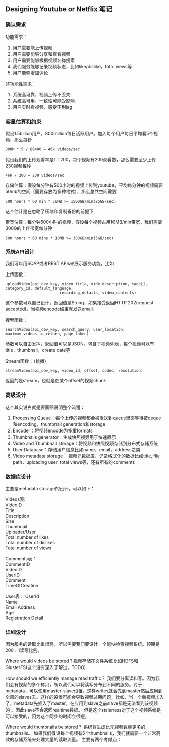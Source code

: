 ## Designing Youtube or Netflix 笔记

### 确认需求
功能需求：  
1. 用户需要能上传视频
2. 用户需要能够分享和查看视频
3. 用户需要能够根据视频名称搜索
4. 我们服务能够记录视频状态，比如like/dislike，total views等
5. 用户能够增加评论

非功能性需求：  
1. 系统高可靠，视频上传不丢失
2. 系统高可用，一致性可能受影响
3. 用户实时看视频，感受不到lag

### 容量估算和约束
假设1.5billion用户，800million每日活跃用户。加入每个用户每日平均看5个视频，那么每秒 
``` 
800M * 5 / 86400 = 46k videos/sec
```
假设我们的上传观看率是1：200，每个视频有200观看数，那么需要至少上传230视频每秒
```
46K / 200 = 230 videos/sec
```

存储估算：假设每分钟有500小时的视频上传到youtube，平均每分钟的视频需要50mb的空间（需要存放为多种格式），那么总共空间需要
```
500 hours * 60 min * 50MB >= 1500GB/min(25GB/sec)
```
这个估计是在忽略了压缩和复制备份的前提下

带宽估算：每分钟500小时的视频，假设每个视频占用10MB/min带宽，我们需要300G的上传带宽每分钟
```
500 hours * 60 mins * 10MB >= 300GB/min(5GB/sec)
```

### 系统API设计
我们可以用SOAP或者REST APIs来展示服务功能，比如

上传函数：
```
uploadVideo(api_dev_key, video_title, vide_description, tags[], category_id, default_language, 
                        recording_details, video_contents)
```
这个参数可以自己设计，返回值是String，如果接受返回HTTP 202(request accepted)，当视频encode结束就发送email。

搜索函数：
```
searchVideo(api_dev_key, search_query, user_location, maximum_videos_to_return, page_token)
```
参数可以自由发挥，返回值可以是JSON，包含了视频列表，每个视频可以有title，thumbnail，create date等

Stream函数：（跳播）
```
streamVideo(api_dev_key, video_id, offset, codec, resolution)
```
返回的是stream，也就是在某个offset的视频chunk

### 高级设计
这个其实说白就是要画图说明整个流程：  
1. Processing Queue：每个上传的视频都会被发送到queue里面等待被deque和encoding，thumbnail generation和storage
2. Encoder：将视频encode为多重formats
3. Thumbnails generator：生成快照视频用于快速展示
4. Video and Thumbnail storage：将视频和快照视频存储到分布式存储系统
5. User Database：存储用户信息比如name，email，address之类
6. Video metadata storage： 视频元数据库，记录格式化的数据比如title, file path，uploading user, total views等，还有所有的comments

### 数据库设计
主要是metadata storage的设计，可以如下：

Videos表:  
VideoID  
Title  
Description  
Size  
Thumbnail  
Uploader/User  
Total number of likes  
Total number of dislikes  
Total number of views  

Comments表：  
CommentID  
VideoID  
UserID  
Comment  
TimeOfCreation  

User表：
UserId  
Name  
Email 
Address  
Age  
Registration Detail  

### 详细设计
因为服务的读取比重很高，所以需要我们要设计一个能快检索视频系统。预期是200：1读写比例。

Where would videos be stored？视频存储在文件系统比如HDFS和GlusterFS(这个没有深入了解过，TODO)

How should we efficiently manage read traffic？ 我们要分离读和写。因为我们会有视频的多个拷贝，所以我们可以将读写分布到不同的服务。对于metadata，可以使用master-slave设置，这样writes就会先到master然后应用到全部的slaves去。这样的设置可能会导致视频过期问题，比如，当一个新视频加入了，metadata先插入了master，在应用到slave之前slave都是无法看到该视频的； 因此slave不会返回realtime数据。 但是这个staleness对于这个视频系统是可以接受的，因为这个同步的时间会很短。

Where would thumbnails be stored？ 系统将生成比元视频数量更多的thumbnails。 如果我们假设每个视频有5个thumbnails，我们就需要一个非常高效的存储系统来处理大量的读取流量。 主要有两个考虑点：  




